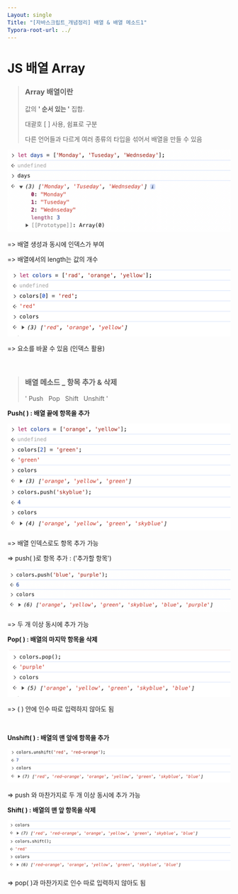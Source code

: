 ```yaml
---
Layout: single
Title: "[자바스크립트_개념정리] 배열 & 배열 메소드1"
Typora-root-url: ../
---
```





# JS 배열 Array





> ### Array 배열이란
>
>    값의 **' 순서 있는 '** 집합.
>
>    대괄호 [ ] 사용, 쉼표로 구분
>
>    다른 언어들과 다르게 여러 종류의 타입을 섞어서 배열을 만들 수 있음





 <img src="/images/2024-03-04-array/image-20240304155753955.png" alt="image-20240304155753955" style="zoom: 67%;" />

=>  배열 생성과 동시에 인덱스가 부여

=>  배열에서의 length는 값의 개수





 <img src="/images/2024-03-04-array/image-20240304160452789.png" alt="image-20240304160452789" style="zoom:67%;" />

=>  요소를 바꿀 수 있음 (인덱스 활용)



<br>



> ### 배열 메소드 _ 항목 추가 & 삭제
>
> '  Push &nbsp; Pop &nbsp; Shift &nbsp; Unshift  '





**Push( )  :   배열 끝에 항목을 추가**

 <img src="/images/2024-03-04-array/image-20240304163421335.png" alt="image-20240304163421335" style="zoom:50%;" />

=>  배열 인덱스로도 항목 추가 가능

=>  push( )로 항목 추가 : ('추가할 항목')



 <img src="/images/2024-03-04-array/image-20240304163548006.png" alt="image-20240304163548006" style="zoom:50%;" />

=> 두 개 이상 동시에 추가 가능





**Pop( )  :   배열의 마지막 항목을 삭제**

 <img src="/images/2024-03-04-array/image-20240304163651781.png" alt="image-20240304163651781" style="zoom:50%;" />

=>  ( ) 안에 인수 따로 입력하지 않아도 됨



<br>



**Unshift( )  :   배열의 맨 앞에 항목을 추가**

 <img src="/images/2024-03-04-array/image-20240304164738440.png" alt="image-20240304164738440" style="zoom:50%;" />

=>  push 와 마찬가지로 두 개 이상 동시에 추가 가능





**Shift( )  :   배열의 맨 앞 항목을 삭제**

 <img src="/images/2024-03-04-array/image-20240304164937223.png" alt="image-20240304164937223" style="zoom:50%;" />

=>  pop( )과 마찬가지로 인수 따로 입력하지 않아도 됨

